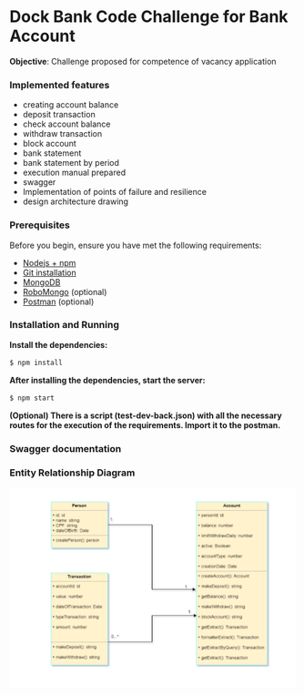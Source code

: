 # Dock Bank Code Challenge for Bank Account


**Objective**: Challenge proposed for competence of vacancy application

### Implemented features

* creating account balance
* deposit transaction
* check account balance
* withdraw transaction
* block account
* bank statement
* bank statement by period
* execution manual prepared
* swagger
* Implementation of points of failure and resilience
* design architecture drawing

### Prerequisites
Before you begin, ensure you have met the following requirements:

* [Nodejs + npm](https://nodejs.org/en/)
* [Git installation](https://git-scm.com)
* [MongoDB](https://www.mongodb.com/try/download/enterprise)
* [RoboMongo](https://robomongo.org/download) (optional)  
* [Postman](https://www.postman.com/downloads/) (optional)

### Installation and Running

**Install the dependencies:**

```sh
$ npm install
```

**After installing the dependencies, start the server:**

```sh
$ npm start
```

**(Optional) There is a script (test-dev-back.json) with all the necessary routes for the execution of the requirements. Import it to the postman.**

### Swagger documentation



### Entity Relationship Diagram

![ERD](./resources/arquiterure.png)
